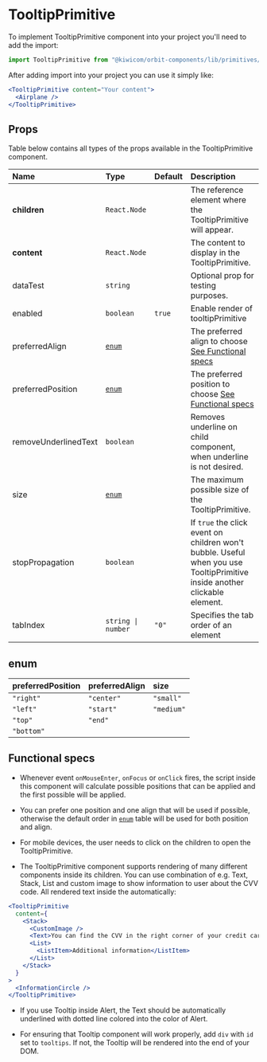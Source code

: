 # TooltipPrimitive

To implement TooltipPrimitive component into your project you'll need to add the import:

```jsx
import TooltipPrimitive from "@kiwicom/orbit-components/lib/primitives/TooltipPrimitive";
```

After adding import into your project you can use it simply like:

```jsx
<TooltipPrimitive content="Your content">
  <Airplane />
</TooltipPrimitive>
```

## Props

Table below contains all types of the props available in the TooltipPrimitive component.

| Name                 | Type               | Default | Description                                                                                                                |
| :------------------- | :----------------- | :------ | :------------------------------------------------------------------------------------------------------------------------- |
| **children**         | `React.Node`       |         | The reference element where the TooltipPrimitive will appear.                                                              |
| **content**          | `React.Node`       |         | The content to display in the TooltipPrimitive.                                                                            |
| dataTest             | `string`           |         | Optional prop for testing purposes.                                                                                        |
| enabled              | `boolean`          | `true`  | Enable render of tooltipPrimitive                                                                                          |
| preferredAlign       | [`enum`](#enum)    |         | The preferred align to choose [See Functional specs](#functional-specs)                                                    |
| preferredPosition    | [`enum`](#enum)    |         | The preferred position to choose [See Functional specs](#functional-specs)                                                 |
| removeUnderlinedText | `boolean`          |         | Removes underline on child component, when underline is not desired.                                                       |
| size                 | [`enum`](#enum)    |         | The maximum possible size of the TooltipPrimitive.                                                                         |
| stopPropagation      | `boolean`          |         | If `true` the click event on children won't bubble. Useful when you use TooltipPrimitive inside another clickable element. |
| tabIndex             | `string \| number` | `"0"`   | Specifies the tab order of an element                                                                                      |

## enum

| preferredPosition | preferredAlign | size       |
| :---------------- | :------------- | :--------- |
| `"right"`         | `"center"`     | `"small"`  |
| `"left"`          | `"start"`      | `"medium"` |
| `"top"`           | `"end"`        |
| `"bottom"`        |

## Functional specs

- Whenever event `onMouseEnter`, `onFocus` or `onClick` fires, the script inside this component will calculate possible positions that can be applied and the first possible will be applied.

- You can prefer one position and one align that will be used if possible, otherwise the default order in [`enum`](#enum) table will be used for both position and align.

- For mobile devices, the user needs to click on the children to open the TooltipPrimitive.

- The TooltipPrimitive component supports rendering of many different components inside its children. You can use combination of e.g. Text, Stack, List and custom image to show information to user about the CVV code. All rendered text inside the automatically:

```jsx
<TooltipPrimitive
  content={
    <Stack>
      <CustomImage />
      <Text>You can find the CVV in the right corner of your credit card.</Text>
      <List>
        <ListItem>Additional information</ListItem>
      </List>
    </Stack>
  }
>
  <InformationCircle />
</TooltipPrimitive>
```

- If you use Tooltip inside Alert, the Text should be automatically underlined with dotted line colored into the color of Alert.

- For ensuring that Tooltip component will work properly, add `div` with `id` set to `tooltips`. If not, the Tooltip will be rendered into the end of your DOM.
